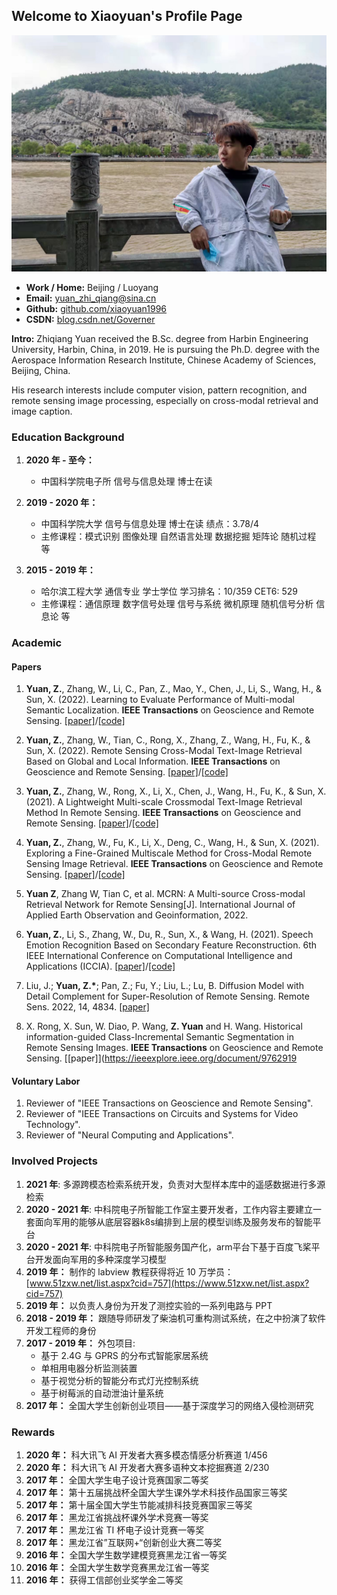 ## Welcome to Xiaoyuan's Profile Page

![photo1](figures/photo.jpg)

* **Work / Home:** Beijing / Luoyang
* **Email:** [yuan_zhi_qiang@sina.cn](yuan_zhi_qiang@sina.cn)
* **Github:** [github.com/xiaoyuan1996](https://github.com/xiaoyuan1996)
* **CSDN:** [blog.csdn.net/Governer](https://blog.csdn.net/Governer)

**Intro:** Zhiqiang Yuan received the B.Sc. degree from Harbin Engineering University, Harbin, China, in 2019. He is pursuing
the Ph.D. degree with the Aerospace Information Research Institute, Chinese Academy of Sciences, Beijing, China.

His research interests include computer vision, pattern recognition, and remote sensing image processing, especially on cross-modal retrieval and image caption.

### Education Background

1. **2020 年 - 至今：** 
      * 中国科学院电子所 信号与信息处理 博士在读 

2. **2019 - 2020 年：** 
      * 中国科学院大学 信号与信息处理 博士在读 绩点：3.78/4
      * 主修课程：模式识别 图像处理 自然语言处理 数据挖掘 矩阵论 随机过程 等
      
3. **2015 - 2019 年：**
      * 哈尔滨工程大学 通信专业 学士学位 学习排名：10/359 CET6: 529 
      * 主修课程：通信原理 数字信号处理 信号与系统 微机原理 随机信号分析 信息论 等

### Academic

#### Papers

1. **Yuan, Z.**, Zhang, W., Li, C., Pan, Z., Mao, Y., Chen, J., Li, S., Wang, H., & Sun, X. (2022). Learning to Evaluate Performance of Multi-modal Semantic Localization. **IEEE Transactions** on Geoscience and Remote Sensing. [[paper]](https://ieeexplore.ieee.org/document/9893840/)/[[code]](https://github.com/xiaoyuan1996/SemanticLocalizationMetrics)

2. **Yuan, Z.**, Zhang, W., Tian, C., Rong, X., Zhang, Z., Wang, H., Fu, K., & Sun, X. (2022). Remote Sensing Cross-Modal Text-Image Retrieval Based on Global and Local Information. **IEEE Transactions** on Geoscience and Remote Sensing. [[paper]](https://ieeexplore.ieee.org/document/9745546)/[[code]](https://github.com/xiaoyuan1996/GaLR)

3. **Yuan, Z.**, Zhang, W., Rong, X., Li, X., Chen, J., Wang, H., Fu, K., & Sun, X. (2021). A Lightweight Multi-scale Crossmodal Text-Image Retrieval Method In Remote Sensing. **IEEE Transactions** on Geoscience and Remote Sensing. [[paper]](https://ieeexplore.ieee.org/document/9594840)/[[code]](https://github.com/xiaoyuan1996/retrievalSystem)

4. **Yuan, Z.**, Zhang, W., Fu, K., Li, X., Deng, C., Wang, H., & Sun, X. (2021). Exploring a Fine-Grained Multiscale Method for Cross-Modal Remote Sensing Image Retrieval. **IEEE Transactions** on Geoscience and Remote Sensing. [[paper]](https://ieeexplore.ieee.org/document/9437331)/[[code]](https://github.com/xiaoyuan1996/AMFMN)

5. **Yuan Z**, Zhang W, Tian C, et al. MCRN: A Multi-source Cross-modal Retrieval Network for Remote Sensing[J]. International Journal of Applied Earth Observation and Geoinformation, 2022.

6. **Yuan, Z.**, Li, S., Zhang, W., Du, R., Sun, X., & Wang, H. (2021). Speech Emotion Recognition Based on Secondary Feature Reconstruction. 6th IEEE International Conference on Computational Intelligence and Applications (ICCIA). [[paper]](https://ieeexplore.ieee.org/document/9644162)/[[code]](https://github.com/xiaoyuan1996/Res-Trans)

7. Liu, J.; **Yuan, Z.\***; Pan, Z.; Fu, Y.; Liu, L.; Lu, B. Diffusion Model with Detail Complement for Super-Resolution of Remote Sensing. Remote Sens. 2022, 14, 4834. [[paper]](https://www.mdpi.com/2072-4292/14/19/4834) 

8. X. Rong, X. Sun, W. Diao, P. Wang, **Z. Yuan** and H. Wang. Historical information-guided Class-Incremental Semantic Segmentation in Remote Sensing Images. **IEEE Transactions** on Geoscience and Remote Sensing. [[paper]](https://ieeexplore.ieee.org/document/9762919

#### Voluntary Labor

1. Reviewer of "IEEE Transactions on Geoscience and Remote Sensing". 
2. Reviewer of "IEEE Transactions on Circuits and Systems for Video Technology". 
3. Reviewer of "Neural Computing and Applications". 

### Involved Projects
1. **2021 年**: 多源跨模态检索系统开发，负责对大型样本库中的遥感数据进行多源检索
2. **2020 - 2021 年**: 中科院电子所智能工作室主要开发者，工作内容主要建立一套面向军用的能够从底层容器k8s编排到上层的模型训练及服务发布的智能平台
3. **2020 - 2021 年**: 中科院电子所智能服务国产化，arm平台下基于百度飞桨平台开发面向军用的多种深度学习模型
4. **2019 年：** 制作的 labview 教程获得将近 10 万学员：[www.51zxw.net/list.aspx?cid=757](https://www.51zxw.net/list.aspx?cid=757)
5. **2019 年：** 以负责人身份为开发了测控实验的一系列电路与 PPT
6. **2018 - 2019 年：** 跟随导师研发了柴油机可重构测试系统，在之中扮演了软件开发工程师的身份
7. **2017 - 2019 年：** 外包项目:
    * 基于 2.4G 与 GPRS 的分布式智能家居系统
    * 单相用电器分析监测装置
    * 基于视觉分析的智能分布式灯光控制系统
    * 基于树莓派的自动泄油计量系统
8. **2017 年：** 全国大学生创新创业项目——基于深度学习的网络入侵检测研究

### Rewards

1. **2020 年：** 科大讯飞 AI 开发者大赛多模态情感分析赛道 1/456
2. **2020 年：** 科大讯飞 AI 开发者大赛多语种文本挖掘赛道 2/230
3. **2017 年：** 全国大学生电子设计竞赛国家二等奖
4. **2017 年：** 第十五届挑战杯全国大学生课外学术科技作品国家三等奖
5. **2017 年：** 第十届全国大学生节能减排科技竞赛国家三等奖
6. **2017 年：** 黑龙江省挑战杯课外学术竞赛一等奖
7. **2017 年：** 黑龙江省 TI 杯电子设计竞赛一等奖
8. **2017 年：** 黑龙江省”互联网+“创新创业大赛二等奖
9. **2016 年：** 全国大学生数学建模竞赛黑龙江省一等奖
10. **2016 年：** 全国大学生数学竞赛黑龙江省一等奖
11. **2016 年：** 获得工信部创业奖学金二等奖




